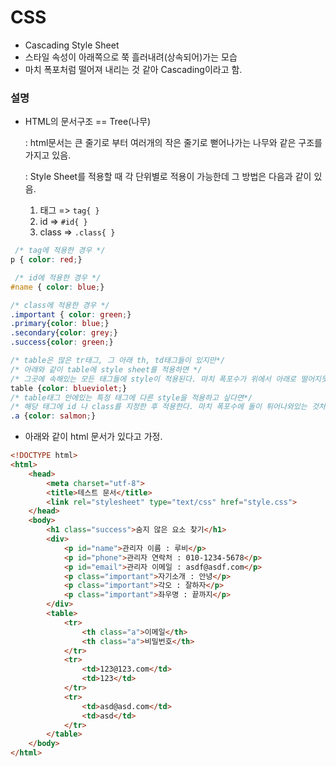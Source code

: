 # CSS

- Cascading Style Sheet
- 스타일 속성이 아래쪽으로 쭉 흘러내려(상속되어)가는 모습
- 마치 폭포처럼 떨어져 내리는 것 같아 Cascading이라고 함.



### 설명

- HTML의 문서구조 == Tree(나무)

  : html문서는 큰 줄기로 부터 여러개의 작은 줄기로 뻗어나가는 나무와 같은 구조를 가지고 있음.

  : Style Sheet를 적용할 때 각 단위별로 적용이 가능한데 그 방법은 다음과 같이 있음.

  1. 태그 => `tag{ }` 
  2. id => `#id{ }` 
  3. class => `.class{ }`

```css
 /* tag에 적용한 경우 */ 
p { color: red;}

 /* id에 적용한 경우 */ 
#name { color: blue;}

/* class에 적용한 경우 */ 
.important { color: green;} 
.primary{color: blue;}
.secondary{color: grey;}
.success{color: green;}

/* table은 많은 tr태그, 그 아래 th, td태그들이 있지만*/
/* 아래와 같이 table에 style sheet를 적용하면 */
/* 그곳에 속해있는 모든 태그들에 style이 적용된다. 마치 폭포수가 위에서 아래로 떨어지듯..*/
table {color: blueviolet;}
/* table태그 안에있는 특정 태그에 다른 style을 적용하고 싶다면*/
/* 해당 태그에 id 나 class를 지정한 후 적용한다. 마치 폭포수에 돌이 튀어나와있는 것처럼..*/
.a {color: salmon;}


```



- 아래와 같이 html 문서가 있다고 가정.

```html
<!DOCTYPE html>
<html>
    <head>
        <meta charset="utf-8">
        <title>테스트 문서</title>
        <link rel="stylesheet" type="text/css" href="style.css">     
    </head>
    <body>
        <h1 class="success">숨지 않은 요소 찾기</h1>
        <div>
            <p id="name">관리자 이름 : 루비</p> 
            <p id="phone">관리자 연락처 : 010-1234-5678</p>
            <p id="email">관리자 이메일 : asdf@asdf.com</p>
            <p class="important">자기소개 : 안녕</p>
            <p class="important">각오 : 잘하자</p>
            <p class="important">좌우명 : 끝까지</p>
        </div>
        <table>
            <tr>
                <th class="a">이메일</th>
                <th class="a">비밀번호</th>
            </tr>
            <tr>
                <td>123@123.com</td>
                <td>123</td>
            </tr>
            <tr>
                <td>asd@asd.com</td>
                <td>asd</td>
            </tr>
        </table>
    </body>
</html>
```



